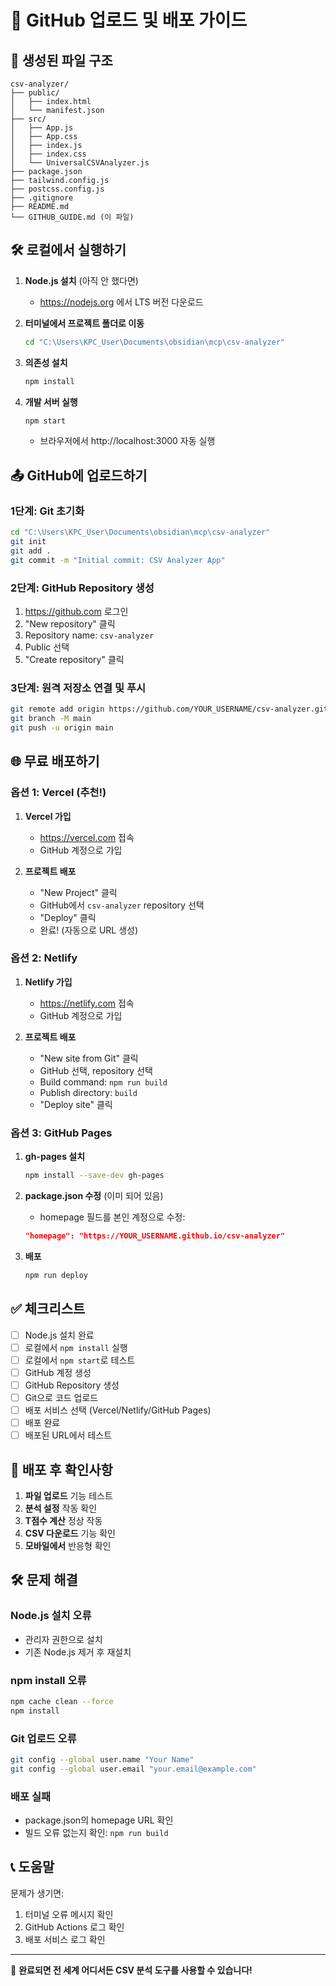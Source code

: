 # 🚀 GitHub 업로드 및 배포 가이드

## 📁 생성된 파일 구조

```
csv-analyzer/
├── public/
│   ├── index.html
│   └── manifest.json
├── src/
│   ├── App.js
│   ├── App.css
│   ├── index.js
│   ├── index.css
│   └── UniversalCSVAnalyzer.js
├── package.json
├── tailwind.config.js
├── postcss.config.js
├── .gitignore
├── README.md
└── GITHUB_GUIDE.md (이 파일)
```

## 🛠️ 로컬에서 실행하기

1. **Node.js 설치** (아직 안 했다면)
   - https://nodejs.org 에서 LTS 버전 다운로드

2. **터미널에서 프로젝트 폴더로 이동**
   ```bash
   cd "C:\Users\KPC_User\Documents\obsidian\mcp\csv-analyzer"
   ```

3. **의존성 설치**
   ```bash
   npm install
   ```

4. **개발 서버 실행**
   ```bash
   npm start
   ```
   - 브라우저에서 http://localhost:3000 자동 실행

## 📤 GitHub에 업로드하기

### 1단계: Git 초기화
```bash
cd "C:\Users\KPC_User\Documents\obsidian\mcp\csv-analyzer"
git init
git add .
git commit -m "Initial commit: CSV Analyzer App"
```

### 2단계: GitHub Repository 생성
1. https://github.com 로그인
2. "New repository" 클릭
3. Repository name: `csv-analyzer`
4. Public 선택
5. "Create repository" 클릭

### 3단계: 원격 저장소 연결 및 푸시
```bash
git remote add origin https://github.com/YOUR_USERNAME/csv-analyzer.git
git branch -M main
git push -u origin main
```

## 🌐 무료 배포하기

### 옵션 1: Vercel (추천!)

1. **Vercel 가입**
   - https://vercel.com 접속
   - GitHub 계정으로 가입

2. **프로젝트 배포**
   - "New Project" 클릭
   - GitHub에서 `csv-analyzer` repository 선택
   - "Deploy" 클릭
   - 완료! (자동으로 URL 생성)

### 옵션 2: Netlify

1. **Netlify 가입**
   - https://netlify.com 접속
   - GitHub 계정으로 가입

2. **프로젝트 배포**
   - "New site from Git" 클릭
   - GitHub 선택, repository 선택
   - Build command: `npm run build`
   - Publish directory: `build`
   - "Deploy site" 클릭

### 옵션 3: GitHub Pages

1. **gh-pages 설치**
   ```bash
   npm install --save-dev gh-pages
   ```

2. **package.json 수정** (이미 되어 있음)
   - homepage 필드를 본인 계정으로 수정:
   ```json
   "homepage": "https://YOUR_USERNAME.github.io/csv-analyzer"
   ```

3. **배포**
   ```bash
   npm run deploy
   ```

## ✅ 체크리스트

- [ ] Node.js 설치 완료
- [ ] 로컬에서 `npm install` 실행
- [ ] 로컬에서 `npm start`로 테스트
- [ ] GitHub 계정 생성
- [ ] GitHub Repository 생성
- [ ] Git으로 코드 업로드
- [ ] 배포 서비스 선택 (Vercel/Netlify/GitHub Pages)
- [ ] 배포 완료
- [ ] 배포된 URL에서 테스트

## 🎯 배포 후 확인사항

1. **파일 업로드** 기능 테스트
2. **분석 설정** 작동 확인
3. **T점수 계산** 정상 작동
4. **CSV 다운로드** 기능 확인
5. **모바일에서** 반응형 확인

## 🛠️ 문제 해결

### Node.js 설치 오류
- 관리자 권한으로 설치
- 기존 Node.js 제거 후 재설치

### npm install 오류
```bash
npm cache clean --force
npm install
```

### Git 업로드 오류
```bash
git config --global user.name "Your Name"
git config --global user.email "your.email@example.com"
```

### 배포 실패
- package.json의 homepage URL 확인
- 빌드 오류 없는지 확인: `npm run build`

## 📞 도움말

문제가 생기면:
1. 터미널 오류 메시지 확인
2. GitHub Actions 로그 확인
3. 배포 서비스 로그 확인

---

🎉 **완료되면 전 세계 어디서든 CSV 분석 도구를 사용할 수 있습니다!**
